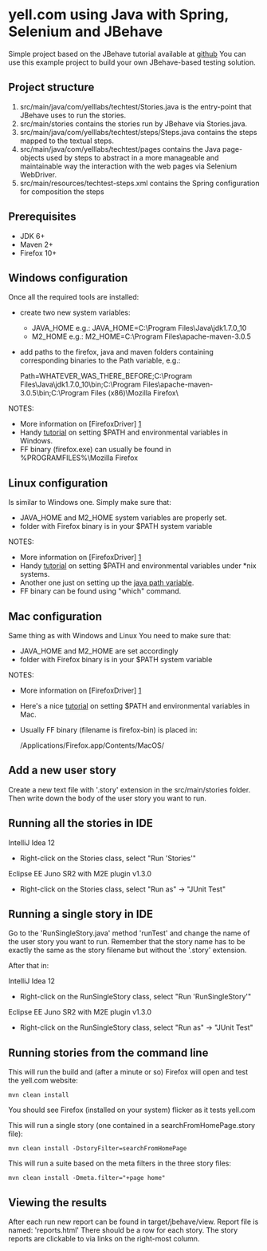 # yell.com using Java with Spring, Selenium and JBehave

Simple project based on the JBehave tutorial available at [github](https://github.com/jbehave/jbehave-tutorial)
You can use this example project to build your own JBehave-based testing solution.


## Project structure 

1. src/main/java/com/yelllabs/techtest/Stories.java is the entry-point that JBehave uses to run the stories.
2. src/main/stories contains the stories run by JBehave via Stories.java.
3. src/main/java/com/yelllabs/techtest/steps/Steps.java contains the steps mapped to the textual steps.
4. src/main/java/com/yelllabs/techtest/pages contains the Java page-objects used by steps to abstract in a more manageable and maintainable way the interaction with the web pages via Selenium WebDriver.
5. src/main/resources/techtest-steps.xml contains the Spring configuration for composition the steps


## Prerequisites

* JDK 6+
* Maven 2+
* Firefox 10+


## Windows configuration

Once all the required tools are installed:
* create two new system variables:
    * JAVA\_HOME e.g.: JAVA\_HOME=C:\Program Files\Java\jdk1.7.0\_10
    * M2\_HOME e.g.: M2\_HOME=C:\Program Files\apache-maven-3.0.5

* add paths to the firefox, java and maven folders containing corresponding binaries to the Path variable, e.g.:

    Path=WHATEVER\_WAS\_THERE\_BEFORE;C:\Program Files\Java\jdk1.7.0\_10\bin\;C:\Program Files\apache-maven-3.0.5\bin\;C:\Program Files (x86)\Mozilla Firefox\

NOTES:
* More information on [FirefoxDriver] [1] 
* Handy [tutorial](http://www.computerhope.com/issues/ch000549.htm) on setting $PATH and environmental variables in Windows.
* FF binary (firefox.exe) can usually be found in %PROGRAMFILES%\Mozilla Firefox


## Linux configuration

Is similar to Windows one.
Simply make sure that:
* JAVA\_HOME and M2\_HOME system variables are properly set.
* folder with Firefox binary is in your $PATH system variable

NOTES:
* More information on [FirefoxDriver] [1] 
* Handy [tutorial](http://www.cyberciti.biz/faq/set-environment-variable-linux/) on setting $PATH and environmental variables under \*nix systems.
* Another one just on setting up the [java path variable](http://www.cyberciti.biz/faq/linux-unix-set-java_home-path-variable/).
* FF binary can be found using "which" command.


## Mac configuration

Same thing as with Windows and Linux
You need to make sure that:
* JAVA\_HOME and M2\_HOME are set accordingly
* folder with Firefox binary is in your $PATH system variable

NOTES:
* More information on [FirefoxDriver] [1] 
* Here's a nice [tutorial](http://www.semioticpixels.com/crib-notes/mac-10-7-path-settings-and-environment-variables) on setting $PATH and environmental variables in Mac.
* Usually FF binary (filename is firefox-bin) is placed in:
    
    /Applications/Firefox.app/Contents/MacOS/


## Add a new user story

Create a new text file with '.story' extension in the src/main/stories folder.
Then write down the body of the user story you want to run.


## Running all the stories in IDE

IntelliJ Idea 12
* Right-click on the Stories class, select "Run 'Stories'"

Eclipse EE Juno SR2 with M2E plugin v1.3.0
* Right-click on the Stories class, select "Run as" -> "JUnit Test"

## Running a single story in IDE

Go to the 'RunSingleStory.java' method 'runTest' and change the name of the user story you want to run.
Remember that the story name has to be exactly the same as the story filename but without the '.story' extension.

After that in:

IntelliJ Idea 12
* Right-click on the RunSingleStory class, select "Run 'RunSingleStory'"

Eclipse EE Juno SR2 with M2E plugin v1.3.0
* Right-click on the RunSingleStory class, select "Run as" -> "JUnit Test"


## Running stories from the command line

This will run the build and (after a minute or so) Firefox will open and test the yell.com website:

    mvn clean install 

You should see Firefox (installed on your system) flicker as it tests yell.com

This will run a single story (one contained in a searchFromHomePage.story file):

    mvn clean install -DstoryFilter=searchFromHomePage

This will run a suite based on the meta filters in the three story files:

    mvn clean install -Dmeta.filter="+page home"

## Viewing the results

After each run new report can be found in target/jbehave/view. 
Report file is named: 'reports.html'
There should be a row for each story.
The story reports are clickable to via links on the right-most column.



[1]: http://code.google.com/p/selenium/wiki/FirefoxDriver   "FirefoxDriver"



